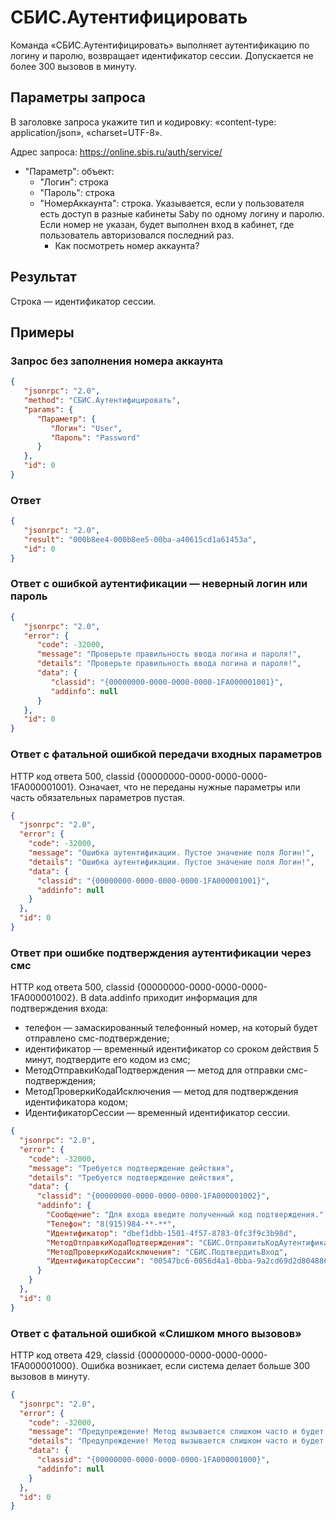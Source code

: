 # СБИС.Аутентифицировать

Команда «СБИС.Аутентифицировать» выполняет аутентификацию по логину и паролю, возвращает идентификатор сессии. Допускается не более 300 вызовов в минуту.

## Параметры запроса

В заголовке запроса укажите тип и кодировку: «content-type: application/json», «charset=UTF-8».

Адрес запроса: https://online.sbis.ru/auth/service/

- "Параметр": объект:
  - "Логин": строка
  - "Пароль": строка
  - "НомерАккаунта": строка. Указывается, если у пользователя есть доступ в разные кабинеты Saby по одному логину и паролю. Если номер не указан, будет выполнен вход в кабинет, где пользователь авторизовался последний раз.
    - Как посмотреть номер аккаунта?

## Результат

Строка — идентификатор сессии.

## Примеры

### Запрос без заполнения номера аккаунта

```json
{
   "jsonrpc": "2.0",
   "method": "СБИС.Аутентифицировать",
   "params": {
      "Параметр": {
         "Логин": "User",
         "Пароль": "Password"
      }
   },
   "id": 0
}
```

 

### Ответ

```json
{
   "jsonrpc": "2.0",
   "result": "000b8ee4-000b8ee5-00ba-a40615cd1a61453a",
   "id": 0
}
```

 

### Ответ с ошибкой аутентификации — неверный логин или пароль

```json
{
   "jsonrpc": "2.0",
   "error": {
      "code": -32000,
      "message": "Проверьте правильность ввода логина и пароля!",
      "details": "Проверьте правильность ввода логина и пароля!",
      "data": {
         "classid": "{00000000-0000-0000-0000-1FA000001001}",
         "addinfo": null
      }
   },
   "id": 0
}
```

 

### Ответ с фатальной ошибкой передачи входных параметров

HTTP код ответа 500, classid {00000000-0000-0000-0000-1FA000001001}. Означает, что не переданы нужные параметры или часть обязательных параметров пустая.

```json
{
  "jsonrpc": "2.0",
  "error": {
    "code": -32000,
    "message": "Ошибка аутентификации. Пустое значение поля Логин!",
    "details": "Ошибка аутентификации. Пустое значение поля Логин!",
    "data": {
      "classid": "{00000000-0000-0000-0000-1FA000001001}",
      "addinfo": null
    }
  },
  "id": 0
}
```

 

### Ответ при ошибке подтверждения аутентификации через смс

HTTP код ответа 500, classid {00000000-0000-0000-0000-1FA000001002}. В data.addinfo приходит информация для подтверждения входа:

- телефон — замаскированный телефонный номер, на который будет отправлено смс-подтверждение;
- идентификатор — временный идентификатор со сроком действия 5 минут, подтвердите его кодом из смс;
- МетодОтправкиКодаПодтверждения — метод для отправки смс-подтверждения;
- МетодПроверкиКодаИсключения — метод для подтверждения идентификатора кодом;
- ИдентификаторСессии — временный идентификатор сессии.

```json
{
  "jsonrpc": "2.0",
  "error": {
    "code": -32000,
    "message": "Требуется подтверждение действия",
    "details": "Требуется подтверждение действия",
    "data": {
      "classid": "{00000000-0000-0000-0000-1FA000001002}",
      "addinfo": {
        "Сообщение": "Для входа введите полученный код подтверждения.",
        "Телефон": "8(915)984-**-**",
        "Идентификатор": "dbef1dbb-1501-4f57-8783-0fc3f9c3b98d",
        "МетодОтправкиКодаПодтверждения": "СБИС.ОтправитьКодАутентификации",
        "МетодПроверкиКодаИсключения": "СБИС.ПодтвердитьВход",
        "ИдентификаторСессии": "00547bc6-0056d4a1-0bba-9a2cd69d2d804886"
      }
    }
  },
  "id": 0
}
```

 

### Ответ с фатальной ошибкой «Слишком много вызовов»

HTTP код ответа 429, classid {00000000-0000-0000-0000-1FA000001000}. Ошибка возникает, если система делает больше 300 вызовов в минуту.

```json
{
  "jsonrpc": "2.0",
  "error": {
    "code": -32000,
    "message": "Предупреждение! Метод вызывается слишком часто и будет заблокирован на 600 секунд",
    "details": "Предупреждение! Метод вызывается слишком часто и будет заблокирован на 600 секунд",
    "data": {
      "classid": "{00000000-0000-0000-0000-1FA000001000}",
      "addinfo": null
    }
  },
  "id": 0
}